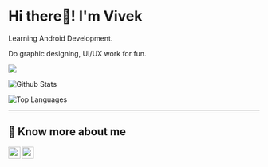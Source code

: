 # Hi there👋! I'm Vivek

Learning Android Development.

Do graphic designing, UI/UX work for fun.

![](https://komarev.com/ghpvc/?username=V9vek)

![Github Stats](https://github-readme-stats.vercel.app/api?username=V9vek&show_icons=true&theme=dracula)

![Top Languages](https://github-readme-stats.vercel.app/api/top-langs/?username=V9vek&layout=compact&theme=dracula)

---

## 🔗 Know more about me 

[<img align= "left" width="24px" src="https://cdn-icons.flaticon.com/png/512/3536/premium/3536505.png?token=exp=1635410895~hmac=a985b271a2abd9c9812e867e980909f4">][linkedin]
[<img align= "left" width="24px" src="https://cdn-icons.flaticon.com/png/512/3256/premium/3256013.png?token=exp=1635410835~hmac=ba1827b00584a67efc8ecc5871285206">][twitter]

<br>

[linkedin]: https://www.linkedin.com/in/vivek-sharma-me
[twitter]: https://twitter.com/V9vek
